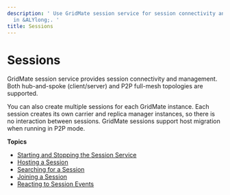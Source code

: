 ```yaml
---
description: ' Use GridMate session service for session connectivity and management
  in &ALYlong;. '
title: Sessions
---
```

# Sessions<a name="network-session-service"></a>

GridMate session service provides session connectivity and management\. Both hub\-and\-spoke \(client/server\) and P2P full\-mesh topologies are supported\.

You can also create multiple sessions for each GridMate instance\. Each session creates its own carrier and replica manager instances, so there is no interaction between sessions\. GridMate sessions support host migration when running in P2P mode\.

**Topics**
+ [Starting and Stopping the Session Service](/docs/userguide/networking/session-service-start-stop.md)
+ [Hosting a Session](/docs/userguide/networking/session-service-hosting.md)
+ [Searching for a Session](/docs/userguide/networking/session-service-searching.md)
+ [Joining a Session](/docs/userguide/networking/session-service-joining.md)
+ [Reacting to Session Events](/docs/userguide/networking/session-service-events.md)